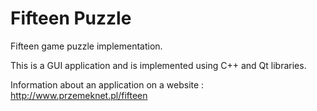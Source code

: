 # Fifteen Puzzle
Fifteen game puzzle implementation.

This is a GUI application and is implemented using C++ and Qt libraries. 

Information about an application on a website : http://www.przemeknet.pl/fifteen
